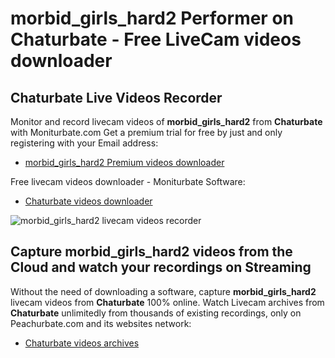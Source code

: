 # morbid_girls_hard2 Performer on Chaturbate - Free LiveCam videos downloader

## Chaturbate Live Videos Recorder

Monitor and record livecam videos of **morbid_girls_hard2** from **Chaturbate** with Moniturbate.com
Get a premium trial for free by just and only registering with your Email address:
* [morbid_girls_hard2 Premium videos downloader](https://moniturbate.com/request-demo-licence-key.html)

Free livecam videos downloader - Moniturbate Software:
* [Chaturbate videos downloader](https://moniturbate.com/moniturbate-download-software.html)

![morbid_girls_hard2 livecam videos recorder](https://peachurnet.com/templates/moniturbate-software.png)


## Capture morbid_girls_hard2 videos from the Cloud and watch your recordings on Streaming

Without the need of downloading a software, capture **morbid_girls_hard2** livecam videos from **Chaturbate** 100% online.
Watch Livecam archives from **Chaturbate** unlimitedly from thousands of existing recordings, only on Peachurbate.com and its websites network:
* [Chaturbate videos archives](https://peachurnet.com/)